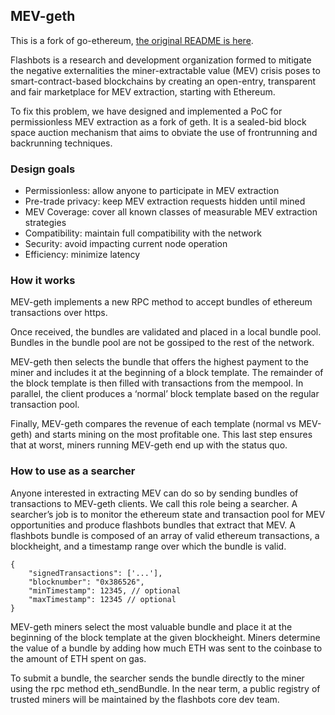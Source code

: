 ## MEV-geth

This is a fork of go-ethereum, [the original README is here](README.original.md).

Flashbots is a research and development organization formed to mitigate the negative externalities the miner-extractable value (MEV) crisis poses to smart-contract-based blockchains by creating an open-entry, transparent and fair marketplace for MEV extraction, starting with Ethereum.

To fix this problem, we have designed and implemented a PoC for permissionless MEV extraction as a fork of geth. It is a sealed-bid block space auction mechanism that aims to obviate the use of frontrunning and backrunning techniques.

### Design goals
* Permissionless: allow anyone to participate in MEV extraction
* Pre-trade privacy: keep MEV extraction requests hidden until mined
* MEV Coverage: cover all known classes of measurable MEV extraction strategies
* Compatibility: maintain full compatibility with the network
* Security: avoid impacting current node operation
* Efficiency: minimize latency


### How it works
MEV-geth implements a new RPC method to accept bundles of ethereum transactions over https.

Once received, the bundles are validated and placed in a local bundle pool. Bundles in the bundle pool are not be gossiped to the rest of the network.

MEV-geth then selects the bundle that offers the highest payment to the miner and includes it at the beginning of a block template. The remainder of the block template is then filled with transactions from the mempool.
In parallel, the client produces a ‘normal’ block template based on the regular transaction pool.

Finally, MEV-geth compares the revenue of each template (normal vs MEV-geth) and starts mining on the most profitable one. This last step ensures that at worst, miners running MEV-geth end up with the status quo.

### How to use as a searcher
Anyone interested in extracting MEV can do so by sending bundles of transactions to MEV-geth clients. We call this role being a searcher. A searcher’s job is to monitor the ethereum state and transaction pool for MEV opportunities and produce flashbots bundles that extract that MEV. A flashbots bundle is composed of an array of valid ethereum transactions, a blockheight, and a timestamp range over which the bundle is valid.

```jsonc
{
    "signedTransactions": ['...'],
    "blocknumber": "0x386526",
    "minTimestamp": 12345, // optional
    "maxTimestamp": 12345 // optional
}
```

MEV-geth miners select the most valuable bundle and place it at the beginning of the block template at the given blockheight. Miners determine the value of a bundle by adding how much ETH was sent to the coinbase to the amount of ETH spent on gas.

To submit a bundle, the searcher sends the bundle directly to the miner using the rpc method eth_sendBundle. In the near term, a public registry of trusted miners will be maintained by the flashbots core dev team.
